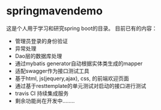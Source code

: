 # springmavendemo

这是个人用于学习和研究spring boot的目录。
目前已有的内容：
  - 管理员登录的身份验证
  - 异常处理
  - Dao层的数据库处理
  - 通过mybatis generator自动根据实体类生成的mapper
  - 适配swagger作为接口测试工具
  - 基于html, js(jequery,ajax), css, 的前端欢迎页面
  - 通过基于resttemplate的单元测试对启动的接口进行测试
  - travis CI 持续集成服务
  - 剩余功能尚在开发中........

